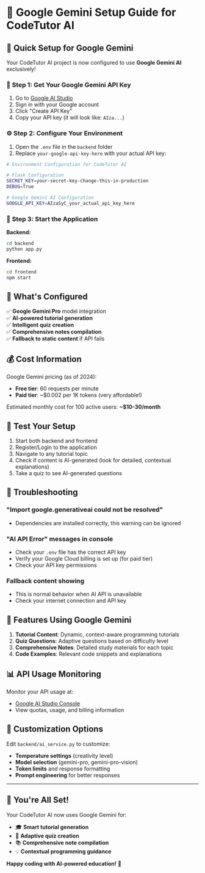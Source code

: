# 🤖 Google Gemini Setup Guide for CodeTutor AI

## 🎯 Quick Setup for Google Gemini

Your CodeTutor AI project is now configured to use **Google Gemini AI** exclusively!

### 🔑 **Step 1: Get Your Google Gemini API Key**

1. Go to [Google AI Studio](https://makersuite.google.com/app/apikey)
2. Sign in with your Google account
3. Click "Create API Key"
4. Copy your API key (it will look like: `AIza...`)

### ⚙️ **Step 2: Configure Your Environment**

1. Open the `.env` file in the `backend` folder
2. Replace `your-google-api-key-here` with your actual API key:

```bash
# Environment Configuration for CodeTutor AI

# Flask Configuration
SECRET_KEY=your-secret-key-change-this-in-production
DEBUG=True

# Google Gemini AI Configuration
GOOGLE_API_KEY=AIzaSyC_your_actual_api_key_here
```

### 🚀 **Step 3: Start the Application**

**Backend:**
```bash
cd backend
python app.py
```

**Frontend:**
```bash
cd frontend
npm start
```

## 🎉 **What's Configured**

✅ **Google Gemini Pro** model integration  
✅ **AI-powered tutorial generation**  
✅ **Intelligent quiz creation**  
✅ **Comprehensive notes compilation**  
✅ **Fallback to static content** if API fails  

## 💰 **Cost Information**

Google Gemini pricing (as of 2024):
- **Free tier**: 60 requests per minute
- **Paid tier**: ~$0.002 per 1K tokens (very affordable!)

Estimated monthly cost for 100 active users: **~$10-30/month**

## 🧪 **Test Your Setup**

1. Start both backend and frontend
2. Register/Login to the application
3. Navigate to any tutorial topic
4. Check if content is AI-generated (look for detailed, contextual explanations)
5. Take a quiz to see AI-generated questions

## 🔧 **Troubleshooting**

### **"Import google.generativeai could not be resolved"**
- Dependencies are installed correctly, this warning can be ignored

### **"AI API Error" messages in console**
- Check your `.env` file has the correct API key
- Verify your Google Cloud billing is set up (for paid tier)
- Check your API key permissions

### **Fallback content showing**
- This is normal behavior when AI API is unavailable
- Check your internet connection and API key

## 🎯 **Features Using Google Gemini**

1. **Tutorial Content**: Dynamic, context-aware programming tutorials
2. **Quiz Questions**: Adaptive questions based on difficulty level
3. **Comprehensive Notes**: Detailed study materials for each topic
4. **Code Examples**: Relevant code snippets and explanations

## 📊 **API Usage Monitoring**

Monitor your API usage at:
- [Google AI Studio Console](https://makersuite.google.com/)
- View quotas, usage, and billing information

## 🎨 **Customization Options**

Edit `backend/ai_service.py` to customize:
- **Temperature settings** (creativity level)
- **Model selection** (gemini-pro, gemini-pro-vision)
- **Token limits** and response formatting
- **Prompt engineering** for better responses

---

## 🎊 **You're All Set!**

Your CodeTutor AI now uses Google Gemini for:
- 🎓 **Smart tutorial generation**
- 🎯 **Adaptive quiz creation** 
- 📚 **Comprehensive note compilation**
- 💡 **Contextual programming guidance**

**Happy coding with AI-powered education!** 🚀
